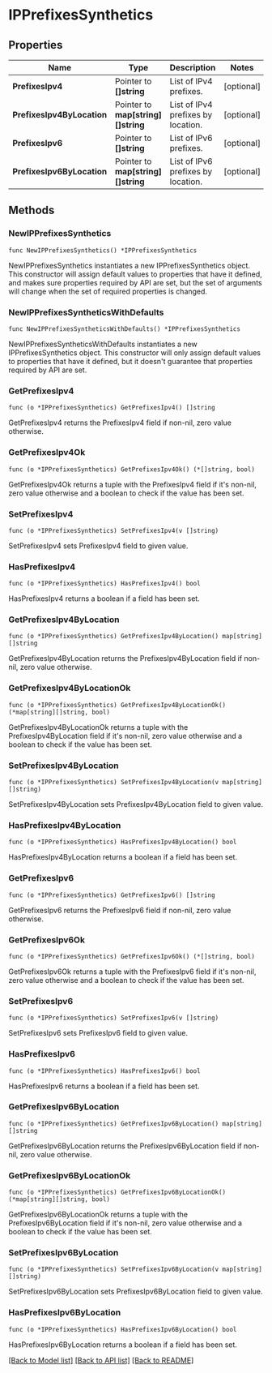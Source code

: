 # IPPrefixesSynthetics

## Properties

| Name                       | Type                               | Description                        | Notes      |
| -------------------------- | ---------------------------------- | ---------------------------------- | ---------- |
| **PrefixesIpv4**           | Pointer to **[]string**            | List of IPv4 prefixes.             | [optional] |
| **PrefixesIpv4ByLocation** | Pointer to **map[string][]string** | List of IPv4 prefixes by location. | [optional] |
| **PrefixesIpv6**           | Pointer to **[]string**            | List of IPv6 prefixes.             | [optional] |
| **PrefixesIpv6ByLocation** | Pointer to **map[string][]string** | List of IPv6 prefixes by location. | [optional] |

## Methods

### NewIPPrefixesSynthetics

`func NewIPPrefixesSynthetics() *IPPrefixesSynthetics`

NewIPPrefixesSynthetics instantiates a new IPPrefixesSynthetics object.
This constructor will assign default values to properties that have it defined,
and makes sure properties required by API are set, but the set of arguments
will change when the set of required properties is changed.

### NewIPPrefixesSyntheticsWithDefaults

`func NewIPPrefixesSyntheticsWithDefaults() *IPPrefixesSynthetics`

NewIPPrefixesSyntheticsWithDefaults instantiates a new IPPrefixesSynthetics object.
This constructor will only assign default values to properties that have it defined,
but it doesn't guarantee that properties required by API are set.

### GetPrefixesIpv4

`func (o *IPPrefixesSynthetics) GetPrefixesIpv4() []string`

GetPrefixesIpv4 returns the PrefixesIpv4 field if non-nil, zero value otherwise.

### GetPrefixesIpv4Ok

`func (o *IPPrefixesSynthetics) GetPrefixesIpv4Ok() (*[]string, bool)`

GetPrefixesIpv4Ok returns a tuple with the PrefixesIpv4 field if it's non-nil, zero value otherwise
and a boolean to check if the value has been set.

### SetPrefixesIpv4

`func (o *IPPrefixesSynthetics) SetPrefixesIpv4(v []string)`

SetPrefixesIpv4 sets PrefixesIpv4 field to given value.

### HasPrefixesIpv4

`func (o *IPPrefixesSynthetics) HasPrefixesIpv4() bool`

HasPrefixesIpv4 returns a boolean if a field has been set.

### GetPrefixesIpv4ByLocation

`func (o *IPPrefixesSynthetics) GetPrefixesIpv4ByLocation() map[string][]string`

GetPrefixesIpv4ByLocation returns the PrefixesIpv4ByLocation field if non-nil, zero value otherwise.

### GetPrefixesIpv4ByLocationOk

`func (o *IPPrefixesSynthetics) GetPrefixesIpv4ByLocationOk() (*map[string][]string, bool)`

GetPrefixesIpv4ByLocationOk returns a tuple with the PrefixesIpv4ByLocation field if it's non-nil, zero value otherwise
and a boolean to check if the value has been set.

### SetPrefixesIpv4ByLocation

`func (o *IPPrefixesSynthetics) SetPrefixesIpv4ByLocation(v map[string][]string)`

SetPrefixesIpv4ByLocation sets PrefixesIpv4ByLocation field to given value.

### HasPrefixesIpv4ByLocation

`func (o *IPPrefixesSynthetics) HasPrefixesIpv4ByLocation() bool`

HasPrefixesIpv4ByLocation returns a boolean if a field has been set.

### GetPrefixesIpv6

`func (o *IPPrefixesSynthetics) GetPrefixesIpv6() []string`

GetPrefixesIpv6 returns the PrefixesIpv6 field if non-nil, zero value otherwise.

### GetPrefixesIpv6Ok

`func (o *IPPrefixesSynthetics) GetPrefixesIpv6Ok() (*[]string, bool)`

GetPrefixesIpv6Ok returns a tuple with the PrefixesIpv6 field if it's non-nil, zero value otherwise
and a boolean to check if the value has been set.

### SetPrefixesIpv6

`func (o *IPPrefixesSynthetics) SetPrefixesIpv6(v []string)`

SetPrefixesIpv6 sets PrefixesIpv6 field to given value.

### HasPrefixesIpv6

`func (o *IPPrefixesSynthetics) HasPrefixesIpv6() bool`

HasPrefixesIpv6 returns a boolean if a field has been set.

### GetPrefixesIpv6ByLocation

`func (o *IPPrefixesSynthetics) GetPrefixesIpv6ByLocation() map[string][]string`

GetPrefixesIpv6ByLocation returns the PrefixesIpv6ByLocation field if non-nil, zero value otherwise.

### GetPrefixesIpv6ByLocationOk

`func (o *IPPrefixesSynthetics) GetPrefixesIpv6ByLocationOk() (*map[string][]string, bool)`

GetPrefixesIpv6ByLocationOk returns a tuple with the PrefixesIpv6ByLocation field if it's non-nil, zero value otherwise
and a boolean to check if the value has been set.

### SetPrefixesIpv6ByLocation

`func (o *IPPrefixesSynthetics) SetPrefixesIpv6ByLocation(v map[string][]string)`

SetPrefixesIpv6ByLocation sets PrefixesIpv6ByLocation field to given value.

### HasPrefixesIpv6ByLocation

`func (o *IPPrefixesSynthetics) HasPrefixesIpv6ByLocation() bool`

HasPrefixesIpv6ByLocation returns a boolean if a field has been set.

[[Back to Model list]](../README.md#documentation-for-models) [[Back to API list]](../README.md#documentation-for-api-endpoints) [[Back to README]](../README.md)
